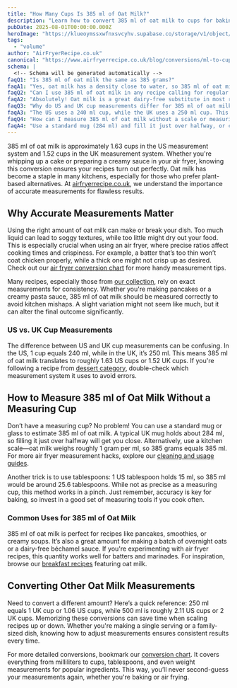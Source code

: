 ```yaml
---
title: "How Many Cups Is 385 ml of Oat Milk?"
description: "Learn how to convert 385 ml of oat milk to cups for baking and cooking. Perfect for air fryer recipes and precise measurements!"
pubDate: 2025-08-01T00:00:00.000Z
heroImage: "https://klueoymssxwfnxsvcyhv.supabase.co/storage/v1/object/public/Shmucket/how-many-cups-is-385-ml-of-oat-milk.webp"
tags:
  - "volume"
author: "AirFryerRecipe.co.uk"
canonical: "https://www.airfryerrecipe.co.uk/blog/conversions/ml-to-cups/how-many-cups-is-385-ml-of-oat-milk"
schema: |
  <!-- Schema will be generated automatically -->
faqQ1: "Is 385 ml of oat milk the same as 385 grams?"
faqA1: "Yes, oat milk has a density close to water, so 385 ml of oat milk weighs approximately 385 grams. This makes it easy to measure by weight if you don’t have a measuring cup handy."
faqQ2: "Can I use 385 ml of oat milk in any recipe calling for regular milk?"
faqA2: "Absolutely! Oat milk is a great dairy-free substitute in most recipes. Just ensure you’re using the same measurement (385 ml) as you would with regular milk for consistent results."
faqQ3: "Why do US and UK cup measurements differ for 385 ml of oat milk?"
faqA3: "The US uses a 240 ml cup, while the UK uses a 250 ml cup. This small difference means 385 ml converts to slightly different cup measurements depending on the system used."
faqQ4: "How can I measure 385 ml of oat milk without a scale or measuring cup?"
faqA4: "Use a standard mug (284 ml) and fill it just over halfway, or count out roughly 25.6 US tablespoons (15 ml each). While not perfect, these methods work in a pinch."
---
```

<p>385 ml of oat milk is approximately 1.63 cups in the US measurement system and 1.52 cups in the UK measurement system. Whether you're whipping up a cake or preparing a creamy sauce in your air fryer, knowing this conversion ensures your recipes turn out perfectly. Oat milk has become a staple in many kitchens, especially for those who prefer plant-based alternatives. At <a href=https://www.airfryerrecipe.co.uk>airfryerrecipe.co.uk</a>, we understand the importance of accurate measurements for flawless results.</p>

<h2>Why Accurate Measurements Matter</h2>  
<p>Using the right amount of oat milk can make or break your dish. Too much liquid can lead to soggy textures, while too little might dry out your food. This is especially crucial when using an air fryer, where precise ratios affect cooking times and crispiness. For example, a batter that’s too thin won’t coat chicken properly, while a thick one might not crisp up as desired. Check out our <a href=https://www.airfryerrecipe.co.uk/air-fryer-conversion-chart>air fryer conversion chart</a> for more handy measurement tips.</p>  

<p>Many recipes, especially those from <a href=https://www.airfryerrecipe.co.uk/recipes>our collection</a>, rely on exact measurements for consistency. Whether you're making pancakes or a creamy pasta sauce, 385 ml of oat milk should be measured correctly to avoid kitchen mishaps. A slight variation might not seem like much, but it can alter the final outcome significantly.</p>  

<h3>US vs. UK Cup Measurements</h3>  
<p>The difference between US and UK cup measurements can be confusing. In the US, 1 cup equals 240 ml, while in the UK, it’s 250 ml. This means 385 ml of oat milk translates to roughly 1.63 US cups or 1.52 UK cups. If you're following a recipe from <a href=https://www.airfryerrecipe.co.uk/recipe-category/dessert>dessert category</a>, double-check which measurement system it uses to avoid errors.</p>  

<h2>How to Measure 385 ml of Oat Milk Without a Measuring Cup</h2>  
<p>Don’t have a measuring cup? No problem! You can use a standard mug or glass to estimate 385 ml of oat milk. A typical UK mug holds about 284 ml, so filling it just over halfway will get you close. Alternatively, use a kitchen scale—oat milk weighs roughly 1 gram per ml, so 385 grams equals 385 ml. For more air fryer measurement hacks, explore our <a href=https://www.airfryerrecipe.co.uk/air-fryer-cleaner>cleaning and usage guides</a>.</p>  

<p>Another trick is to use tablespoons: 1 US tablespoon holds 15 ml, so 385 ml would be around 25.6 tablespoons. While not as precise as a measuring cup, this method works in a pinch. Just remember, accuracy is key for baking, so invest in a good set of measuring tools if you cook often.</p>  

<h3>Common Uses for 385 ml of Oat Milk</h3>  
<p>385 ml of oat milk is perfect for recipes like pancakes, smoothies, or creamy soups. It’s also a great amount for making a batch of overnight oats or a dairy-free béchamel sauce. If you're experimenting with air fryer recipes, this quantity works well for batters and marinades. For inspiration, browse our <a href=https://www.airfryerrecipe.co.uk/recipe-category/breakfast>breakfast recipes</a> featuring oat milk.</p>  

<h2>Converting Other Oat Milk Measurements</h2>  
<p>Need to convert a different amount? Here’s a quick reference: 250 ml equals 1 UK cup or 1.06 US cups, while 500 ml is roughly 2.11 US cups or 2 UK cups. Memorizing these conversions can save time when scaling recipes up or down. Whether you're making a single serving or a family-sized dish, knowing how to adjust measurements ensures consistent results every time.</p>  

<p>For more detailed conversions, bookmark our <a href=https://www.airfryerrecipe.co.uk/air-fryer-conversion-chart>conversion chart</a>. It covers everything from milliliters to cups, tablespoons, and even weight measurements for popular ingredients. This way, you’ll never second-guess your measurements again, whether you're baking or air frying.</p>
